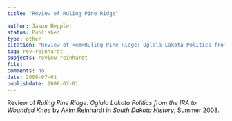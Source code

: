 ```yaml
---
title: "Review of Ruling Pine Ridge"

author: Jason Heppler
status: Published
type: other
citation: "Review of <em>Ruling Pine Ridge: Oglala Lakota Politics from the IRA to Wounded Knee</em> by Akim Reinhardt in <em>South Dakota History</em>."
tag: rev-reinhardt
subjects: review reinhardt
file: 
comments: no
date: 2008-07-01
publishdate: 2008-07-01
---
```


Review of *Ruling Pine Ridge: Oglala Lakota Politics from the IRA to Wounded Knee* by Akim Reinhardt in *South Dakota History*, Summer 2008.